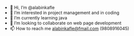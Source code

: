 - 👋 Hi, I’m @alabinkafle
- 👀 I’m interested in project management and in coding
- 🌱 I’m currently learning java
- 💞️ I’m looking to collaborate on web page development
- 📫 How to reach me alabinkafle@fmail.com (9808916045)

<!---
alabinkafle/alabinkafle is a ✨ special ✨ repository because its `README.md` (this file) appears on your GitHub profile.
You can click the Preview link to take a look at your changes.
--->
